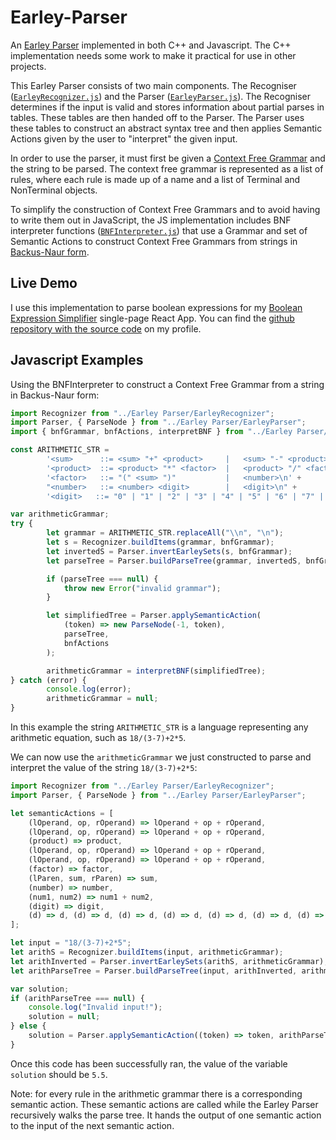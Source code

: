 # Earley-Parser
An [Earley Parser](https://en.wikipedia.org/wiki/Earley_parser) implemented in both C++ and Javascript. The C++ implementation needs some work to make it practical for use in other projects.

This Earley Parser consists of two main components. The Recogniser ([`EarleyRecognizer.js`](https://github.com/Andrew-Miner/Earley-Parser/blob/main/Javascript%20Implementation/Earley%20Parser/EarleyRecognizer.js)) and the Parser ([`EarleyParser.js`](https://github.com/Andrew-Miner/Earley-Parser/blob/main/Javascript%20Implementation/Earley%20Parser/EarleyParser.js)). The Recogniser determines if the input is valid and stores information about partial parses in tables. These tables are then handed off to the Parser. The Parser uses these tables to construct an abstract syntax tree and then applies Semantic Actions given by the user to "interpret" the given input.

In order to use the parser, it must first be given a [Context Free Grammar](https://en.wikipedia.org/wiki/Context-free_grammar) and the string to be parsed. The context free grammar is represented as a list of rules, where each rule is made up of a name and a list of Terminal and NonTerminal objects. 

To simplify the construction of Context Free Grammars and to avoid having to write them out in JavaScript, the JS implementation includes BNF interpreter functions ([`BNFInterpreter.js`](https://github.com/Andrew-Miner/Earley-Parser/blob/main/Javascript%20Implementation/Earley%20Parser/BNFInterpreter.js)) that use a Grammar and set of Semantic Actions to construct Context Free Grammars from strings in [Backus-Naur form](https://en.wikipedia.org/wiki/Backus%E2%80%93Naur_form).

## Live Demo
I use this implementation to parse boolean expressions for my [Boolean Expression Simplifier](https://andrew-miner.github.io/Bool-Simplifier-Website/) single-page React App. You can find the [github repository with the source code](https://github.com/Andrew-Miner/Bool-Simplifier-Website/tree/master/src) on my profile.

## Javascript Examples

Using the BNFInterpreter to construct a Context Free Grammar from a string in Backus-Naur form:
```javascript
import Recognizer from "../Earley Parser/EarleyRecognizer";
import Parser, { ParseNode } from "../Earley Parser/EarleyParser";
import { bnfGrammar, bnfActions, interpretBNF } from "../Earley Parser/BNFInterpreter";

const ARITHMETIC_STR =
        '<sum>      ::= <sum> "+" <product>     |   <sum> "-" <product>     |   <product>\n' +
        '<product>  ::= <product> "*" <factor>  |   <product> "/" <factor>  |   <factor>\n' +
        '<factor>   ::= "(" <sum> ")"           |   <number>\n' +
        "<number>   ::= <number> <digit>        |   <digit>\n" +
        '<digit>   ::= "0" | "1" | "2" | "3" | "4" | "5" | "6" | "7" | "8" | "9"\n';

var arithmeticGrammar;
try {
        let grammar = ARITHMETIC_STR.replaceAll("\\n", "\n");
        let s = Recognizer.buildItems(grammar, bnfGrammar);
        let invertedS = Parser.invertEarleySets(s, bnfGrammar);
        let parseTree = Parser.buildParseTree(grammar, invertedS, bnfGrammar);

        if (parseTree === null) {
            throw new Error("invalid grammar");
        }

        let simplifiedTree = Parser.applySemanticAction(
            (token) => new ParseNode(-1, token),
            parseTree,
            bnfActions
        );

        arithmeticGrammar = interpretBNF(simplifiedTree);
} catch (error) {
        console.log(error);
        arithmeticGrammar = null;
}
```
In this example the string `ARITHMETIC_STR` is a language representing any arithmetic equation, such as `18/(3-7)+2*5`.

We can now use the `arithmeticGrammar` we just constructed to parse and interpret the value of the string `18/(3-7)+2*5`:
```javascript
import Recognizer from "../Earley Parser/EarleyRecognizer";
import Parser, { ParseNode } from "../Earley Parser/EarleyParser";

let semanticActions = [
    (lOperand, op, rOperand) => lOperand + op + rOperand,
    (lOperand, op, rOperand) => lOperand + op + rOperand,
    (product) => product,
    (lOperand, op, rOperand) => lOperand + op + rOperand,
    (lOperand, op, rOperand) => lOperand + op + rOperand,
    (factor) => factor,
    (lParen, sum, rParen) => sum,
    (number) => number,
    (num1, num2) => num1 + num2,
    (digit) => digit,
    (d) => d, (d) => d, (d) => d, (d) => d, (d) => d, (d) => d, (d) => d, (d) => d, (d) => d, (d) => d,
];

let input = "18/(3-7)+2*5";
let arithS = Recognizer.buildItems(input, arithmeticGrammar);
let arithInverted = Parser.invertEarleySets(arithS, arithmeticGrammar);
let arithParseTree = Parser.buildParseTree(input, arithInverted, arithmeticGrammar);

var solution;
if (arithParseTree === null) {
    console.log("Invalid input!");
    solution = null;
} else {
    solution = Parser.applySemanticAction((token) => token, arithParseTree, semanticActions);
}
```
Once this code has been successfully ran, the value of the variable `solution` should be `5.5`. 

Note: for every rule in the arithmetic grammar there is a corresponding semantic action. These semantic actions are called while the Earley Parser recursively walks the parse tree. It hands the output of one semantic action to the input of the next semantic action.
